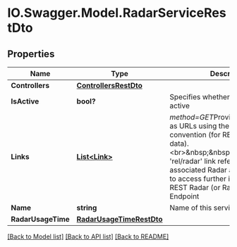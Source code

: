 # IO.Swagger.Model.RadarServiceRestDto
## Properties

Name | Type | Description | Notes
------------ | ------------- | ------------- | -------------
**Controllers** | [**ControllersRestDto**](ControllersRestDto.md) |  | [optional] 
**IsActive** | **bool?** | Specifies whether the service is active | 
**Links** | [**List&lt;Link&gt;**](Link.md) | *method&#x3D;GET*Provides link relations as URLs using the REST &#x27;hateoas&#x27; convention (for REST delivered data).&lt;br&gt;&amp;nbsp;&amp;nbsp;&amp;nbsp;&amp;nbsp;The &#x27;rel/radar&#x27; link references the associated Radar and can be used to access further information via the REST Radar (or RadarImage) Endpoint | 
**Name** | **string** | Name of this service | 
**RadarUsageTime** | [**RadarUsageTimeRestDto**](RadarUsageTimeRestDto.md) |  | [optional] 

[[Back to Model list]](../README.md#documentation-for-models) [[Back to API list]](../README.md#documentation-for-api-endpoints) [[Back to README]](../README.md)

